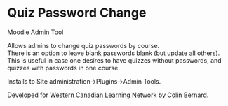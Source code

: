 # Quiz Password Change
Moodle Admin Tool
  
Allows admins to change quiz passwords by course.  
There is an option to leave blank passwords blank (but update all others). This is useful in case one desires to have quizzes without passwords, and quizzes with passwords in one course.  
  
Installs to Site administration->Plugins->Admin Tools.
  
Developed for [Western Canadian Learning Network](https://wcln.ca) by Colin Bernard.
